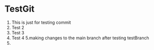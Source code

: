# TestGit
1. This is just for testing commit
2. Test 2
3. Test 3
4. Test 4
5.making changes to the main branch after testing testBranch
6.
